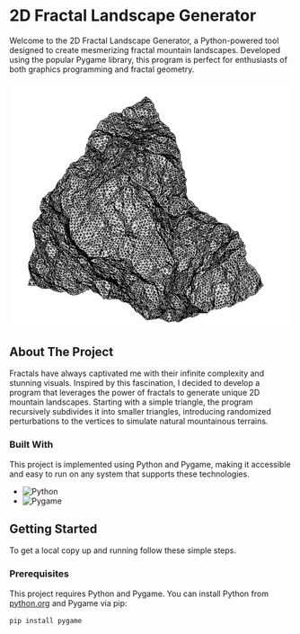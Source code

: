 
# 2D Fractal Landscape Generator

Welcome to the 2D Fractal Landscape Generator, a Python-powered tool designed to create mesmerizing fractal mountain landscapes. Developed using the popular Pygame library, this program is perfect for enthusiasts of both graphics programming and fractal geometry.

![Fractal Mountains](img/example4.png)

## About The Project

Fractals have always captivated me with their infinite complexity and stunning visuals. Inspired by this fascination, I decided to develop a program that leverages the power of fractals to generate unique 2D mountain landscapes. Starting with a simple triangle, the program recursively subdivides it into smaller triangles, introducing randomized perturbations to the vertices to simulate natural mountainous terrains.

### Built With

This project is implemented using Python and Pygame, making it accessible and easy to run on any system that supports these technologies.

- ![Python](https://img.shields.io/badge/python-v3.8+-blue.svg)
- ![Pygame](https://img.shields.io/badge/pygame-v2.0.1-blue.svg)

## Getting Started

To get a local copy up and running follow these simple steps.

### Prerequisites

This project requires Python and Pygame. You can install Python from [python.org](https://python.org) and Pygame via pip:

```sh
pip install pygame
